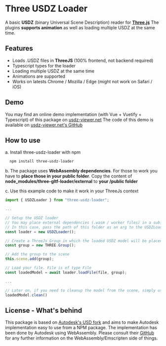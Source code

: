 
# Three USDZ Loader

A basic **USDZ** (binary Universal Scene Description) reader for [**Three.js**](https://threejs.org)
The plugins **supports animation** as well as loading multiple USDZ at the same time.


## Features

- Loads .USDZ files in **ThreeJS** (100% frontend, not backend required)
- Typescript types for the loader
- Loading multiple USDZ at the same time
- Animations are supported
- Works on latests Chrome / Mozilla / Edge (might not work on Safari / iOS)


## Demo

You may find an online demo implementation (with Vue + Vuetify + Typescript) of this package on [usdz-viewer.net](https://www.usdz-viewer.net/)
The code of this demo is available on [usdz-viewer.net's GitHub]()


## How to use

a. Install three-usdz-loader with npm

```bash
  npm install three-usdz-loader
```

b. The package uses **WebAssembly dependencies**. For those to work you have to **place those in your public folder**.
Copy the content of **node_modules/three-gltf-loader/external** to **your /public folder**

c. Use this example code to make it work in your ThreeJs context

```js
import { USDZLoader } from "three-usdz-loader";

...

// Setup the USDZ loader
// You may place external dependencies (.wasm / worker files) in a subfolder of the public folder. 
// In this case, pass the path of this folder as an arg to the USDZLoader constructor
const loader = new USDZLoader();

// Create a ThreeJs Group in which the loaded USDZ model will be placed
const group = new THREE.Group();

// Add the group to the scene
this.scene.add(group);

// Load your file. File is of type File
const loadedModel = await loader.loadFile(file, group);

...

// Later on, if you need to cleanup the model from the scene, simply use
loadedModel.clean()

```
## License - What's behind

This package is based on [Autodesk's USD fork](https://github.com/autodesk-forks/USD/tree/release) and aims to make Autodesk implementation easy to use from a NPM package.
The implementation has been done by Autodesk using WebAssembly. Please consult their [GitHub](https://github.com/autodesk-forks/USD/tree/release) for any further information on the WebAssembly/Emscripten side of things.

